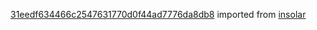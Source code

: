 [31eedf634466c2547631770d0f44ad7776da8db8](https://github.com/insolar/insolar/commit/31eedf634466c2547631770d0f44ad7776da8db8) imported from [insolar](https://github.com/insolar/insolar)
